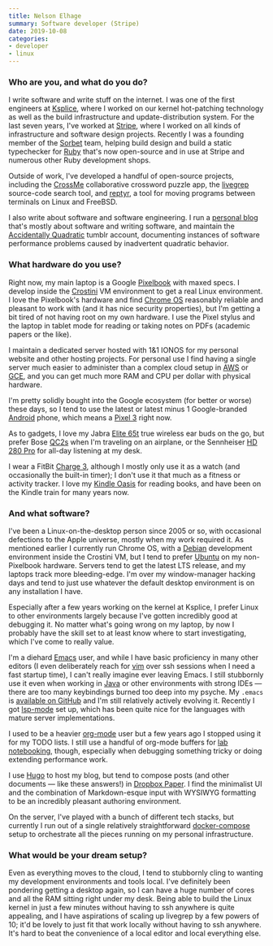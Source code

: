 ```yaml
---
title: Nelson Elhage
summary: Software developer (Stripe) 
date: 2019-10-08
categories:
- developer
- linux
---
```


### Who are you, and what do you do?

I write software and write stuff on the internet. I was one of the first engineers at [Ksplice][], where I worked on our kernel hot-patching technology as well as the build infrastructure and update-distribution system. For the last seven years, I've worked at [Stripe][], where I worked on all kinds of infrastructure and software design projects. Recently I was a founding member of the [Sorbet][] team, helping build design and build a static typechecker for [Ruby][] that's now open-source and in use at Stripe and numerous other Ruby development shops.

Outside of work, I've developed a handful of open-source projects, including the [CrossMe][] collaborative crossword puzzle app, the [livegrep][] source-code search tool, and [reptyr][], a tool for moving programs between terminals on Linux and FreeBSD.

I also write about software and software engineering. I run a [personal blog](https://blog.nelhage.com/ "Nelson's weblog.") that's mostly about software and writing software, and maintain the [Accidentally Quadratic](https://accidentallyquadratic.tumblr.com/ "Nelson's software quadratic behaviour Tumblr account.") tumblr account, documenting instances of software performance problems caused by inadvertent quadratic behavior.

### What hardware do you use?

Right now, my main laptop is a Google [Pixelbook][] with maxed specs. I develop inside the [Crostini][] VM environment to get a real Linux environment. I love the Pixelbook's hardware and find [Chrome OS][chrome-os] reasonably reliable and pleasant to work with (and it has nice security properties), but I'm getting a bit tired of not having root on my own hardware. I use the Pixel stylus and the laptop in tablet mode for reading or taking notes on PDFs (academic papers or the like).

I maintain a dedicated server hosted with 1&1 IONOS for my personal website and other hosting projects. For personal use I find having a single server much easier to administer than a complex cloud setup in [AWS][] or [GCE][google-compute-engine], and you can get much more RAM and CPU per dollar with physical hardware.

I'm pretty solidly bought into the Google ecosystem (for better or worse) these days, so I tend to use the latest or latest minus 1 Google-branded [Android][] phone, which means a [Pixel 3][pixel-3] right now.

As to gadgets, I love my Jabra [Elite 65t][elite-65t] true wireless ear buds on the go, but prefer Bose [QC2s][quietcomfort-2] when I'm traveling on an airplane, or the Sennheiser [HD 280 Pro][hd-280-pro] for all-day listening at my desk.

I wear a FitBit [Charge 3][charge-3], although I mostly only use it as a watch (and occasionally the built-in timer); I don't use it that much as a fitness or activity tracker. I love my [Kindle Oasis][kindle-oasis] for reading books, and have been on the Kindle train for many years now.

### And what software?

I've been a Linux-on-the-desktop person since 2005 or so, with occasional defections to the Apple universe, mostly when my work required it. As mentioned earlier I currently run Chrome OS, with a [Debian][] development environment inside the Crostini VM, but I tend to prefer [Ubuntu][] on my non-Pixelbook hardware. Servers tend to get the latest LTS release, and my laptops track more bleeding-edge. I'm over my window-manager hacking days and tend to just use whatever the default desktop environment is on any installation I have.

Especially after a few years working on the kernel at Ksplice, I prefer Linux to other environments largely because I've gotten incredibly good at debugging it. No matter what's going wrong on my laptop, by now I probably have the skill set to at least know where to start investigating, which I've come to really value.

I'm a diehard [Emacs][] user, and while I have basic proficiency in many other editors (I even deliberately reach for [vim][] over ssh sessions when I need a fast startup time), I can't really imagine ever leaving Emacs. I still stubbornly use it even when working in [Java][] or other environments with strong IDEs — there are too many keybindings burned too deep into my psyche. My `.emacs` is [available on GitHub](https://github.com/nelhage/elisp "Nelson's Emacs configuration on GitHub.") and I'm still relatively actively evolving it. Recently I got [lsp-mode][] set up, which has been quite nice for the languages with mature server implementations.

I used to be a heavier [org-mode][] user but a few years ago I stopped using it for my TODO lists. I still use a handful of org-mode buffers for [lab notebooking](https://blog.nelhage.com/2010/05/software-and-lab-notebooks/ "Nelson's post about lab notebooking."), though, especially when debugging something tricky or doing extending performance work.

I use [Hugo][] to host my blog, but tend to compose posts (and other documents — like these answers!) in [Dropbox Paper][dropbox-paper]. I find the minimalist UI and the combination of Markdown-esque input with WYSIWYG formatting to be an incredibly pleasant authoring environment.

On the server, I've played with a bunch of different tech stacks, but currently I run out of a single relatively straightforward [docker-compose][] setup to orchestrate all the pieces running on my personal infrastructure.

### What would be your dream setup?

Even as everything moves to the cloud, I tend to stubbornly cling to wanting my development environments and tools local. I've definitely been pondering getting a desktop again, so I can have a huge number of cores and all the RAM sitting right under my desk. Being able to build the Linux kernel in just a few minutes without having to ssh anywhere is quite appealing, and I have aspirations of scaling up livegrep by a few powers of 10; it'd be lovely to just fit that work locally without having to ssh anywhere. It's hard to beat the convenience of a local editor and local everything else.

[android]: https://developers.google.com/android/?csw=1 "A mobile phone platform."
[aws]: https://aws.amazon.com/ "Amazon's web service platforms."
[charge-3]: https://www.fitbit.com/global/us/charge3 "A fitness tracker."
[chrome-os]: https://en.wikipedia.org/wiki/Chrome_OS "A Linux distribution for running web applications."
[crossme]: https://crossme.app/ "An online collaborative crossword solver."
[crostini]: https://chromium.googlesource.com/chromiumos/docs/+/master/containers_and_vms.md#Crostini "A VM environment for Chrome OS."
[debian]: https://www.debian.org/ "A Linux distribution."
[docker-compose]: https://docs.docker.com/compose/ "A tool for controlling multiple Docker containers."
[dropbox-paper]: https://www.dropbox.com/paper/start?no_redirect=1 "A document collaboration service."
[elite-65t]: https://www.jabra.com.au/bluetooth-headsets/jabra-elite-65t#/#100-99000000-40 "In-ear wireless headphones."
[emacs]: http://www.gnu.org/software/emacs/ "A free open-source text editor."
[google-compute-engine]: https://cloud.google.com/compute/ "A virtual machine hosting service."
[hd-280-pro]: http://web.archive.org/web/20221206010356/https://www.amazon.com/Sennheiser-HD-280-Pro-Headphones/dp/B000065BPB/ "Closed stereo headphones."
[hugo]: https://gohugo.io/ "A static site generator."
[java]: http://web.archive.org/web/20221226094350/https://www.java.com/en/ "A cross-platform compiled programming language."
[kindle-oasis]: http://web.archive.org/web/20230201064729/https://www.amazon.com/Amazon-Kindle-Oasis-eReader-with-Leather-Charging-Cover/dp/B00REQKWGA "An ebook reader."
[ksplice]: https://ksplice.oracle.com/ "Software to update Oracle Linux without rebooting."
[livegrep]: http://web.archive.org/web/20221213070955/https://livegrep.com/search/linux "A tool for searching source code."
[lsp-mode]: https://github.com/emacs-lsp/lsp-mode "A Language Server Protocol mode for Emacs."
[org-mode]: https://orgmode.org/ "An Emacs mode for notes and to-do items."
[pixel-3]: https://en.wikipedia.org/wiki/Pixel_3 "A 5.5 inch Android phone."
[pixelbook]: http://web.archive.org/web/20201111203427/https://store.google.com/us/product/google_pixelbook?hl=en-US "A 12.3 inch Chromebook."
[quietcomfort-2]: http://web.archive.org/web/20230706192559/https://www.amazon.com/Bose-QuietComfort-Acoustic-Canceling-Headphones/dp/B000AP05BO "Noise-cancelling headphones."
[reptyr]: https://github.com/nelhage/reptyr "A tool for attaching a running program to a different terminal."
[ruby]: https://www.ruby-lang.org/en/ "An interpreted scripting language."
[sorbet]: https://sorbet.org/ "A type-checking framework for Ruby."
[stripe]: https://stripe.com/jp "A payment service."
[ubuntu]: https://ubuntu.com/ "A Unix distribution."
[vim]: https://www.vim.org/ "A command-line text editor."
